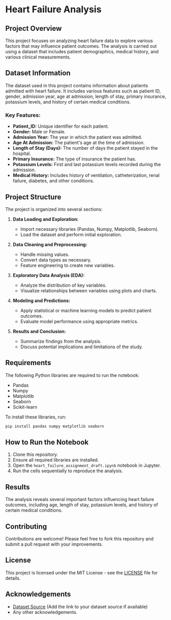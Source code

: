 # Heart Failure Analysis

## Project Overview
This project focuses on analyzing heart failure data to explore various factors that may influence patient outcomes. The analysis is carried out using a dataset that includes patient demographics, medical history, and various clinical measurements.

## Dataset Information
The dataset used in this project contains information about patients admitted with heart failure. It includes various features such as patient ID, gender, admission year, age at admission, length of stay, primary insurance, potassium levels, and history of certain medical conditions.

### Key Features:
- **Patient_ID:** Unique identifier for each patient.
- **Gender:** Male or Female.
- **Admission Year:** The year in which the patient was admitted.
- **Age At Admission:** The patient's age at the time of admission.
- **Length of Stay (Days):** The number of days the patient stayed in the hospital.
- **Primary Insurance:** The type of insurance the patient has.
- **Potassium Levels:** First and last potassium levels recorded during the admission.
- **Medical History:** Includes history of ventilation, catheterization, renal failure, diabetes, and other conditions.

## Project Structure
The project is organized into several sections:

1. **Data Loading and Exploration:**
   - Import necessary libraries (Pandas, Numpy, Matplotlib, Seaborn).
   - Load the dataset and perform initial exploration.

2. **Data Cleaning and Preprocessing:**
   - Handle missing values.
   - Convert data types as necessary.
   - Feature engineering to create new variables.

3. **Exploratory Data Analysis (EDA):**
   - Analyze the distribution of key variables.
   - Visualize relationships between variables using plots and charts.

4. **Modeling and Predictions:**
   - Apply statistical or machine learning models to predict patient outcomes.
   - Evaluate model performance using appropriate metrics.

5. **Results and Conclusion:**
   - Summarize findings from the analysis.
   - Discuss potential implications and limitations of the study.

## Requirements
The following Python libraries are required to run the notebook:
- Pandas
- Numpy
- Matplotlib
- Seaborn
- Scikit-learn

To install these libraries, run:
```bash
pip install pandas numpy matplotlib seaborn
```

## How to Run the Notebook
1. Clone this repository.
2. Ensure all required libraries are installed.
3. Open the `heart_failure_assignment_draft.ipynb` notebook in Jupyter.
4. Run the cells sequentially to reproduce the analysis.

## Results
The analysis reveals several important factors influencing heart failure outcomes, including age, length of stay, potassium levels, and history of certain medical conditions.

## Contributing
Contributions are welcome! Please feel free to fork this repository and submit a pull request with your improvements.

## License
This project is licensed under the MIT License - see the [LICENSE](LICENSE) file for details.

## Acknowledgements
- [Dataset Source](#) (Add the link to your dataset source if available)
- Any other acknowledgements.

